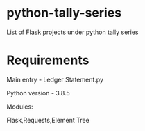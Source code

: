 # python-tally-series
List of Flask projects under python tally series

# Requirements

Main entry - Ledger Statement.py

Python version - 3.8.5

Modules:

Flask,Requests,Element Tree
